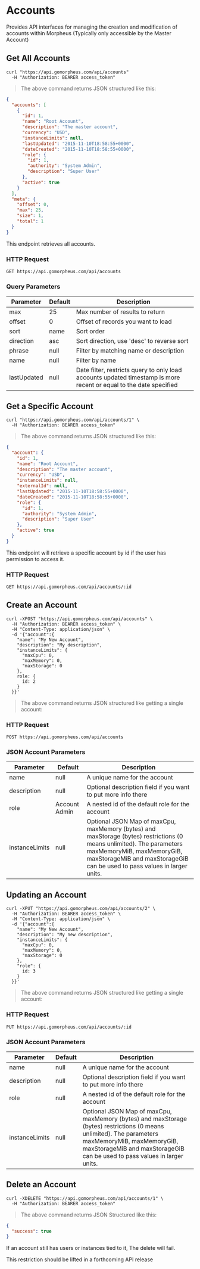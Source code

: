 # Accounts

Provides API interfaces for managing the creation and modification of accounts within Morpheus (Typically only accessible by the Master Account)

## Get All Accounts

```shell
curl "https://api.gomorpheus.com/api/accounts"
  -H "Authorization: BEARER access_token"
```

> The above command returns JSON structured like this:

```json
{
  "accounts": [
    {
      "id": 1,
      "name": "Root Account",
      "description": "The master account",
      "currency": "USD",
      "instanceLimits": null,
      "lastUpdated": "2015-11-10T18:58:55+0000",
      "dateCreated": "2015-11-10T18:58:55+0000",
      "role": {
        "id": 1,
        "authority": "System Admin",
        "description": "Super User"
      },
      "active": true
    }
  ],
  "meta": {
    "offset": 0,
    "max": 25,
    "size": 1,
    "total": 1
  }
}
```

This endpoint retrieves all accounts.

### HTTP Request

`GET https://api.gomorpheus.com/api/accounts`

### Query Parameters

Parameter | Default | Description
--------- | ------- | -----------
max | 25 | Max number of results to return
offset | 0 | Offset of records you want to load
sort | name | Sort order
direction | asc | Sort direction, use 'desc' to reverse sort
phrase | null | Filter by matching name or description
name | null | Filter by name
lastUpdated | null | Date filter, restricts query to only load accounts updated  timestamp is more recent or equal to the date specified


## Get a Specific Account

```shell
curl "https://api.gomorpheus.com/api/accounts/1" \
  -H "Authorization: BEARER access_token"
```

> The above command returns JSON structured like this:

```json
{
  "account": {
    "id": 1,
    "name": "Root Account",
    "description": "The master account",
    "currency": "USD",
    "instanceLimits": null,
    "externalId": null,
    "lastUpdated": "2015-11-10T18:58:55+0000",
    "dateCreated": "2015-11-10T18:58:55+0000",
    "role": {
      "id": 1,
      "authority": "System Admin",
      "description": "Super User"
    },
    "active": true
  }
}
```

This endpoint will retrieve a specific account by id if the user has permission to access it.

### HTTP Request

`GET https://api.gomorpheus.com/api/accounts/:id`

## Create an Account

```shell
curl -XPOST "https://api.gomorpheus.com/api/accounts" \
  -H "Authorization: BEARER access_token" \
  -H "Content-Type: application/json" \
  -d '{"account":{
    "name": "My New Account",
    "description": "My description",
    "instanceLimits": {
      "maxCpu": 0,
      "maxMemory": 0,
      "maxStorage": 0
    },
    role: {
      id: 2
    }
  }}'
```

> The above command returns JSON structured like getting a single account:

### HTTP Request

`POST https://api.gomorpheus.com/api/accounts`

### JSON Account Parameters

Parameter | Default | Description
--------- | ------- | -----------
name      | null | A unique name for the account
description | null | Optional description field if you want to put more info there
role      | Account Admin | A nested id of the default role for the account
instanceLimits | null | Optional JSON Map of maxCpu, maxMemory (bytes) and maxStorage (bytes) restrictions (0 means unlimited). The parameters maxMemoryMiB, maxMemoryGiB, maxStorageMiB and maxStorageGiB can be used to pass values in larger units.


## Updating an Account

```shell
curl -XPUT "https://api.gomorpheus.com/api/accounts/2" \
  -H "Authorization: BEARER access_token" \
  -H "Content-Type: application/json" \
  -d '{"account":{
    "name": "My New Account",
    "description": "My new description",
    "instanceLimits": {
      "maxCpu": 0,
      "maxMemory": 0,
      "maxStorage": 0
    },
    "role": {
      id: 3
    }
  }}'
```

> The above command returns JSON structured like getting a single account:

### HTTP Request

`PUT https://api.gomorpheus.com/api/accounts/:id`

### JSON Account Parameters

Parameter | Default | Description
--------- | ------- | -----------
name      | null | A unique name for the account
description | null | Optional description field if you want to put more info there
role      | null | A nested id of the default role for the account
instanceLimits | null | Optional JSON Map of maxCpu, maxMemory (bytes) and maxStorage (bytes) restrictions (0 means unlimited).  The parameters maxMemoryMiB, maxMemoryGiB, maxStorageMiB and maxStorageGiB can be used to pass values in larger units.

## Delete an Account

```shell
curl -XDELETE "https://api.gomorpheus.com/api/accounts/1" \
  -H "Authorization: BEARER access_token"
```

> The above command returns JSON Structured like this:

```json
{
  "success": true
}
```

If an account still has users or instances tied to it, The delete will fail.

<aside class="info">This restriction should be lifted in a forthcoming API release</aside>
